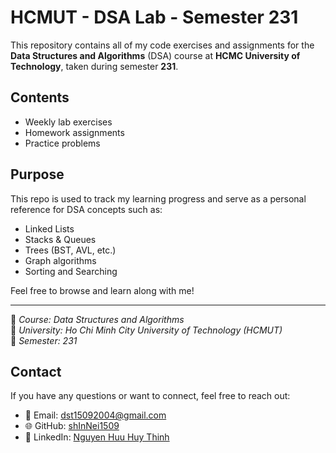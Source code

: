 # HCMUT - DSA Lab - Semester 231 

This repository contains all of my code exercises and assignments for the **Data Structures and Algorithms** (DSA) course at **HCMC University of Technology**, taken during semester **231**.

## Contents

- Weekly lab exercises
- Homework assignments
- Practice problems

## Purpose

This repo is used to track my learning progress and serve as a personal reference for DSA concepts such as:

- Linked Lists
- Stacks & Queues
- Trees (BST, AVL, etc.)
- Graph algorithms
- Sorting and Searching

Feel free to browse and learn along with me!

---

📘 *Course: Data Structures and Algorithms*  
🏫 *University: Ho Chi Minh City University of Technology (HCMUT)*  
📅 *Semester: 231*

## Contact

If you have any questions or want to connect, feel free to reach out:

- 📧 Email: dst15092004@gmail.com 
- 🌐 GitHub: [shInNei1509](https://github.com/shInNei)  
- 💼 LinkedIn: [Nguyen Huu Huy Thinh](https://www.linkedin.com/in/nvnhn/)
